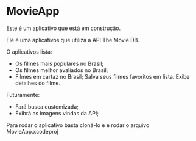 # MovieApp

Este é um aplicativo que está em construção.

Ele é uma aplicativos que utiliza a API The Movie DB.

O aplicativos lista:
- Os filmes mais populares no Brasil;
- Os filmes melhor avaliados no Brasil;
- Filmes em cartaz no Brasil;
Salva seus filmes favoritos em lista.
Exibe detalhes do filme.

Futuramente: 
- Fará busca customizada;
- Exibrá as imagens vindas da API;

Para rodar o aplicativo basta cloná-lo e e rodar o arquivo MovieApp.xcodeproj
